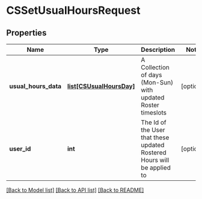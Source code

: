# CSSetUsualHoursRequest

## Properties
Name | Type | Description | Notes
------------ | ------------- | ------------- | -------------
**usual_hours_data** | [**list[CSUsualHoursDay]**](CSUsualHoursDay.md) | A Collection of days (Mon-Sun) with updated Roster timeslots | [optional] 
**user_id** | **int** | The Id of the User that these updated Rostered Hours will be applied to | [optional] 

[[Back to Model list]](../README.md#documentation-for-models) [[Back to API list]](../README.md#documentation-for-api-endpoints) [[Back to README]](../README.md)


